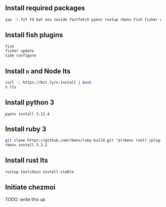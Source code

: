 ## Install required packages

```sh
yay -S fzf fd bat eza zoxide fastfetch pyenv rustup rbenv fish fisher docker docker-compose terraform enpass brave-bin chezmoi lazygit
```

## Install fish plugins

```sh
fish
fisher update
tide configure
```

## Install `n` and Node lts

```sh
curl -L https://bit.ly/n-install | bash
n lts
```

## Install python 3

`pyenv install 3.12.4`

## Install ruby 3

```sh
git clone https://github.com/rbenv/ruby-build.git "$(rbenv root)"/plugins/ruby-build
rbenv install 3.3.2
```

## Install rust lts

```sh
rustup toolchain install stable
```

## Initiate chezmoi

TODO: write this up
